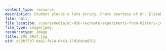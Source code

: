 ```yaml
---
content_type: resource
description: Student plucks a lute string. Photo courtesy of Dr. Elizabeth Cavicchi.
file: null
file_location: /coursemedia/ec-050-recreate-experiments-from-history-inform-the-future-from-the-past-galileo-january-iap-2010/a32b7537daa2fa24646317d20e0a8782_IMG_3917.jpg
file_type: image/jpeg
resourcetype: Image
title: IMG_3917.jpg
uid: a32b7537-daa2-fa24-6463-17d20e0a8782
---
```

